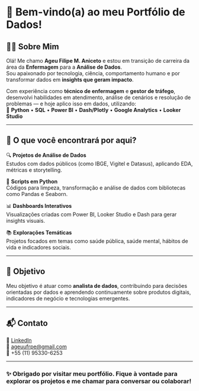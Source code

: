 # 👋 Bem-vindo(a) ao meu Portfólio de Dados!

## 👨‍💻 Sobre Mim  
Olá! Me chamo **Ageu Filipe M. Aniceto** e estou em transição de carreira da área da **Enfermagem** para a **Análise de Dados**.  
Sou apaixonado por tecnologia, ciência, comportamento humano e por transformar dados em **insights que geram impacto**.  

Com experiência como **técnico de enfermagem** e **gestor de tráfego**, desenvolvi habilidades em atendimento, análise de cenários e resolução de problemas — e hoje aplico isso em dados, utilizando:  
🧠 **Python** • **SQL** • **Power BI** • **Dash/Plotly** • **Google Analytics** • **Looker Studio**

---

## 📂 O que você encontrará por aqui?

🔍 **Projetos de Análise de Dados**  
Estudos com dados públicos (como IBGE, Vigitel e Datasus), aplicando EDA, métricas e storytelling.

🐍 **Scripts em Python**  
Códigos para limpeza, transformação e análise de dados com bibliotecas como Pandas e Seaborn.

📊 **Dashboards Interativos**  
Visualizações criadas com Power BI, Looker Studio e Dash para gerar insights visuais.

📚 **Explorações Temáticas**  
Projetos focados em temas como saúde pública, saúde mental, hábitos de vida e indicadores sociais.

---

## 🎯 Objetivo  
Meu objetivo é atuar como **analista de dados**, contribuindo para decisões orientadas por dados e aprendendo continuamente sobre produtos digitais, indicadores de negócio e tecnologias emergentes.

---

## 📬 Contato  
📎 [LinkedIn](https://www.linkedin.com/in/ageu-filipe/)  
📧 ageuufrpe@gmail.com  
📱 +55 (11) 95330-6253

---

### ✨ Obrigado por visitar meu portfólio. Fique à vontade para explorar os projetos e me chamar para conversar ou colaborar!

